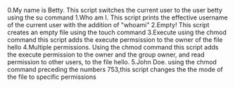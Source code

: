 0.My name is Betty. This script switches the current user to the user betty using the su command
1.Who am I. This script prints the effective username of the current user with the addition of "whoami"
2.Empty! This script creates an empty file using the touch command
3.Execute using the chmod command this script adds the execute permsission to the owner of the file hello
4.Multiple permissions. Using the chmod command this script adds the execute permission to the owner and the group owner, and read permission to other users, to the file hello.
5.John Doe. using the chmod command preceding the numbers 753,this script changes the the mode of the file to specific permissions